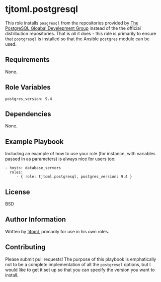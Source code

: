 tjtoml.postgresql
=========

This role installs `posgresql` from the repositories provided by [The PostgreSQL Gloabal Develepment Group](https://www.postgresql.org/)
instead of the the official distribution repositories. That is *all* it does - this role is primarily to ensure that
`postgresql` is installed so that the Ansible `postgres` module can be used.

Requirements
------------

None.

Role Variables
--------------
`postgres_version: 9.4`

Dependencies
------------

None.

Example Playbook
----------------

Including an example of how to use your role (for instance, with variables passed in as parameters) is always nice for users too:

    - hosts: database_servers
      roles:
         - { role: tjtoml.postgresql, postgres_version: 9.4 }

License
-------

BSD

Author Information
------------------

Written by [tjtoml](https://github.com/tjtoml), primarily for use in his own roles.

Contributing
------------
Please submit pull requests! The purpose of this playbook is emphatically not to be a complete implementation of all the
`postgresql` options, but I would like to get it set up so that you can specify the version you want to install.
